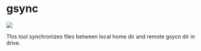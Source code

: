 # gsync
![](https://img.shields.io/badge/stage-work%20in%20progress-orange)


This tool synchronizes files between local home dir and remote gsycn dir in drive.
